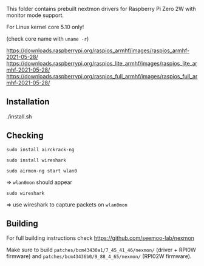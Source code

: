 This folder contains prebuilt nextmon drivers for Raspberry Pi Zero 2W with monitor mode support.

For Linux kernel core 5.10 only!

(check core name with ```uname -r```)

https://downloads.raspberrypi.org/raspios_armhf/images/raspios_armhf-2021-05-28/
https://downloads.raspberrypi.org/raspios_lite_armhf/images/raspios_lite_armhf-2021-05-28/
https://downloads.raspberrypi.org/raspios_full_armhf/images/raspios_full_armhf-2021-05-28/

Installation
-
./install.sh

Checking
-
```sudo install airckrack-ng```

```sudo install wireshark```

```sudo airmon-ng start wlan0```


=> ```wlan0mon``` should appear

```sudo wireshark```

=> use wireshark to capture packets on ```wlan0mon```

Building
-

For full building instructions check  https://github.com/seemoo-lab/nexmon

Make sure to build ```patches/bcm43430a1/7_45_41_46/nexmon/``` (driver + RPI0W firmware) and ```patches/bcm43436b0/9_88_4_65/nexmon/``` (RPI02W firmware).

